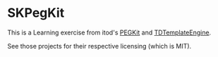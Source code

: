 # SKPegKit

This is a Learning exercise from itod's [PEGKit](https://github.com/itod/pegkit) and [TDTemplateEngine](https://github.com/itod/tdtemplateengine).

See those projects for their respective licensing (which is MIT).


